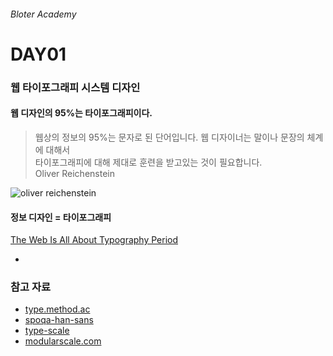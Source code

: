 ###### Bloter Academy

# DAY01

### 웹 타이포그래피 시스템 디자인

#### 웹 디자인의 95%는 타이포그래피이다.

> 웹상의 정보의 95%는 문자로 된 단어입니다. 웹 디자이너는 말이나 문장의 체계에 대해서<br>
타이포그래피에 대해 제대로 훈련을 받고있는 것이 필요합니다.<br>
Oliver Reichenstein

![oliver reichenstein](http://image.slidesharecdn.com/typeandux-140816095609-phpapp02/95/typography-and-user-experience-in-web-design-3-638.jpg?cb=1408183240)

#### 정보 디자인 = 타이포그래피

[The Web Is All About Typography Period](https://ia.net/know-how/the-web-is-all-about-typography-period)

-

### 참고 자료

- [type.method.ac](http://type.method.ac/ "온라인 커닝 트레이닝 게임")
- [spoqa-han-sans](http://www.spoqa-han-sans.com/ "스푸가 한 산스 서체")
- [type-scale](http://type-scale.com/ "모듈러 타이포그래픽 시스템 디자인 도구")
- [modularscale.com](http://www.modularscale.com/ "모듈러 타이포그래픽 시스템 디자인 도구")